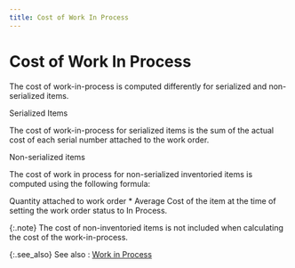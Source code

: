 ```yaml
---
title: Cost of Work In Process
---
```


# Cost of Work In Process


The cost of work-in-process is computed differently for serialized and  non-serialized items.


Serialized Items


The cost of work-in-process for serialized items is the sum of the actual  cost of each serial number attached to the work order.


Non-serialized items


The cost of work in process for non-serialized inventoried items is  computed using the following formula:


Quantity attached to work order \* Average Cost of the item at the time  of setting the work order status to In Process.


{:.note}
The cost of non-inventoried items is not included  when calculating the cost of the work-in-process.


{:.see_also}
See also
: [Work  in Process]({{site.ba_baseurl}}/prod-asm/work-in-proc/process_work_orders_work_order_profile_assembly_content.html)
